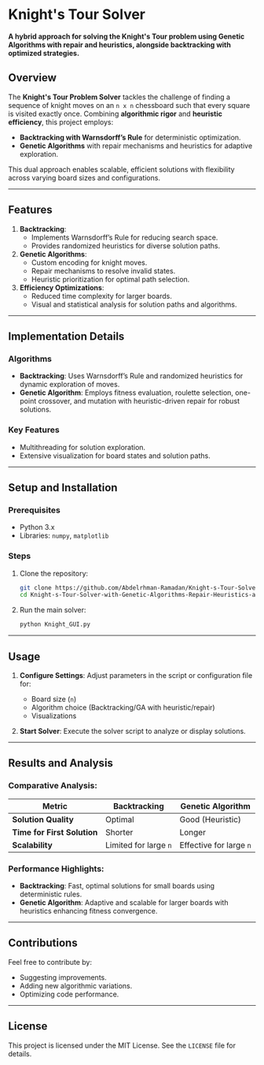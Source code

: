 # Knight's Tour Solver  

**A hybrid approach for solving the Knight's Tour problem using Genetic Algorithms with repair and heuristics, alongside backtracking with optimized strategies.**  

## Overview  

The **Knight's Tour Problem Solver** tackles the challenge of finding a sequence of knight moves on an `n x n` chessboard such that every square is visited exactly once. Combining **algorithmic rigor** and **heuristic efficiency**, this project employs:  
- **Backtracking with Warnsdorff’s Rule** for deterministic optimization.  
- **Genetic Algorithms** with repair mechanisms and heuristics for adaptive exploration.  

This dual approach enables scalable, efficient solutions with flexibility across varying board sizes and configurations.  

---

## Features  
1. **Backtracking**:  
   - Implements Warnsdorff’s Rule for reducing search space.  
   - Provides randomized heuristics for diverse solution paths.  
2. **Genetic Algorithms**:  
   - Custom encoding for knight moves.  
   - Repair mechanisms to resolve invalid states.  
   - Heuristic prioritization for optimal path selection.  
3. **Efficiency Optimizations**:  
   - Reduced time complexity for larger boards.  
   - Visual and statistical analysis for solution paths and algorithms.

---

## Implementation Details  

### Algorithms  
- **Backtracking**: Uses Warnsdorff’s Rule and randomized heuristics for dynamic exploration of moves.  
- **Genetic Algorithm**: Employs fitness evaluation, roulette selection, one-point crossover, and mutation with heuristic-driven repair for robust solutions.  

### Key Features  
- Multithreading for solution exploration.  
- Extensive visualization for board states and solution paths.  

---

## Setup and Installation  

### Prerequisites  
- Python 3.x  
- Libraries: `numpy`, `matplotlib`

### Steps  
1. Clone the repository:  
   ```bash  
   git clone https://github.com/Abdelrhman-Ramadan/Knight-s-Tour-Solver-with-Genetic-Algorithms-Repair-Heuristics-and-Backtracking.git  
   cd Knight-s-Tour-Solver-with-Genetic-Algorithms-Repair-Heuristics-and-Backtracking  
   ```  

3. Run the main solver:  
   ```bash  
   python Knight_GUI.py  
   ```  

---

## Usage  

1. **Configure Settings**: Adjust parameters in the script or configuration file for:  
   - Board size (`n`)  
   - Algorithm choice (Backtracking/GA with heuristic/repair)  
   - Visualizations  

2. **Start Solver**: Execute the solver script to analyze or display solutions.  

---

## Results and Analysis  

### Comparative Analysis:  
| Metric                   | Backtracking           | Genetic Algorithm    |  
|--------------------------|------------------------|----------------------|  
| **Solution Quality**     | Optimal               | Good (Heuristic)     |  
| **Time for First Solution** | Shorter               | Longer               |  
| **Scalability**          | Limited for large `n` | Effective for large `n` |  

### Performance Highlights:  
- **Backtracking**: Fast, optimal solutions for small boards using deterministic rules.  
- **Genetic Algorithm**: Adaptive and scalable for larger boards with heuristics enhancing fitness convergence.  

---

## Contributions  
Feel free to contribute by:  
- Suggesting improvements.  
- Adding new algorithmic variations.  
- Optimizing code performance.  

---

## License  
This project is licensed under the MIT License. See the `LICENSE` file for details.  
